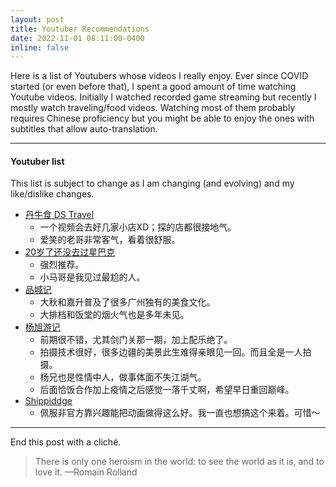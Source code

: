 ```yaml
---
layout: post
title: Youtuber Recommendations
date: 2022-11-01 08:11:00-0400
inline: false
---
```


Here is a list of Youtubers whose videos I really enjoy. Ever since COVID started (or even before that), I spent a good amount of time watching Youtube videos. Initially I watched recorded game streaming but recently I mostly watch traveling/food videos. Watching most of them probably requires Chinese proficiency but you might be able to enjoy the ones with subtitles that allow auto-translation. 

***

#### Youtuber list

This list is subject to change as I am changing (and evolving) and my like/dislike changes. 

- <a href="https://www.youtube.com/channel/UCMkiBm7elx1lq4h1g6i7GWA">丹牛食 DS Travel</a>
  - 一个视频会去好几家小店XD；探的店都很接地气。
  - 爱笑的老哥非常客气，看着很舒服。
- <a href="https://www.youtube.com/channel/UCsdLbTwziL6Tg97swkuThSg">20岁了还没去过星巴克</a>
  - 强烈推荐。
  - 小马哥是我见过最尬的人。
- <a href="https://www.youtube.com/channel/UC5IZoMHDRHV9j7MYMGNO_Ug">品城记</a>
  - 大秋和嘉升普及了很多广州独有的美食文化。
  - 大排档和饭堂的烟火气也是多年未见。
- <a href="https://www.youtube.com/c/%E6%9D%A8%E6%97%AD%E6%B8%B8%E8%AE%B0">杨旭游记</a>
  - 前期很不错，尤其剑门关那一期，加上配乐绝了。
  - 拍摄技术很好，很多边疆的美景此生难得亲眼见一回。而且全是一人拍摄。
  - 杨兄也是性情中人，做事体面不失江湖气。
  - 后面恰饭合作加上疫情之后感觉一落千丈啊，希望早日重回巅峰。
- <a href="https://www.youtube.com/user/Shippiddge">Shippiddge</a>
  - 佩服非官方靠兴趣能把动画做得这么好。我一直也想搞这个来着。可惜～

***

End this post with a cliché.

> There is only one heroism in the world: to see the world as it is, and to love it.
> —Romain Rolland
